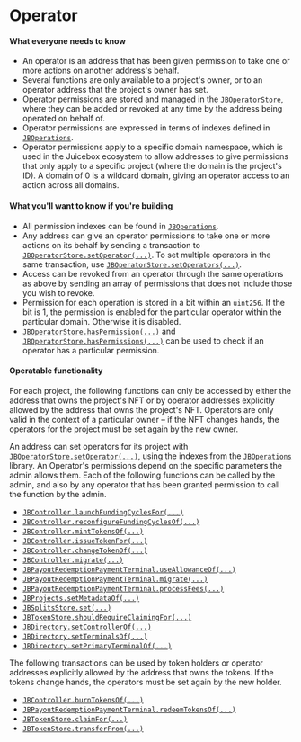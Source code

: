 # Operator

#### What everyone needs to know

* An operator is an address that has been given permission to take one or more actions on another address's behalf.
* Several functions are only available to a project's owner, or to an operator address that the project's owner has set.
* Operator permissions are stored and managed in the [`JBOperatorStore`](/protocol/api/contracts/jboperatorstore/README.md), where they can be added or revoked at any time by the address being operated on behalf of.
* Operator permissions are expressed in terms of indexes defined in [`JBOperations`](/protocol/api/libraries/jboperations.md).
* Operator permissions apply to a specific domain namespace, which is used in the Juicebox ecosystem to allow addresses to give permissions that only apply to a specific project (where the domain is the project's ID). A domain of 0 is a wildcard domain, giving an operator access to an action across all domains.

#### What you'll want to know if you're building

* All permission indexes can be found in [`JBOperations`](/protocol/api/libraries/jboperations.md).
* Any address can give an operator permissions to take one or more actions on its behalf by sending a transaction to [`JBOperatorStore.setOperator(...)`](/protocol/api/contracts/jboperatorstore/events/setoperator.md). To set multiple operators in the same transaction, use [`JBOperatorStore.setOperators(...)`](/protocol/api/contracts/jboperatorstore/write/setoperators.md).
* Access can be revoked from an operator through the same operations as above by sending  an array of permissions that does not include those you wish to revoke.
* Permission for each operation is stored in a bit within an `uint256`. If the bit is 1, the permission is enabled for the particular operator within the particular domain. Otherwise it is disabled.
* [`JBOperatorStore.hasPermission(...)`](/protocol/api/contracts/jboperatorstore/read/haspermission.md) and [`JBOperatorStore.hasPermissions(...)`](/protocol/api/contracts/jboperatorstore/read/haspermissions.md) can be used to check if an operator has a particular permission.

#### Operatable functionality

For each project, the following functions can only be accessed by either the address that owns the project's NFT or by operator addresses explicitly allowed by the address that owns the project's NFT. Operators are only valid in the context of a particular owner – if the NFT changes hands, the operators for the project must be set again by the new owner.

An address can set operators for its project with [`JBOperatorStore.setOperator(...)`](/protocol/api/contracts/jboperatorstore/write/setoperator.md), using the indexes from the [`JBOperations`](/protocol/api/libraries/jboperations.md) library. An Operator's permissions depend on the specific parameters the admin allows them. Each of the following functions can be called by the admin, and also by any operator that has been granted permission to call the function by the admin.

* [`JBController.launchFundingCyclesFor(...)`](/protocol/api/contracts/or-controllers/jbcontroller/write/launchfundingcyclesfor.md)
* [`JBController.reconfigureFundingCyclesOf(...)`](/protocol/api/contracts/or-controllers/jbcontroller/write/reconfigurefundingcyclesof.md)
* [`JBController.mintTokensOf(...)`](/protocol/api/contracts/or-controllers/jbcontroller/write/minttokensof.md)
* [`JBController.issueTokenFor(...)`](/protocol/api/contracts/or-controllers/jbcontroller/write/issuetokenfor.md)
* [`JBController.changeTokenOf(...)`](/protocol/api/contracts/or-controllers/jbcontroller/write/changetokenof.md)
* [`JBController.migrate(...)`](/protocol/api/contracts/or-abstract/jbpayoutredemptionpaymentterminal/write/migrate.md)
* [`JBPayoutRedemptionPaymentTerminal.useAllowanceOf(...)`](/protocol/api/contracts/or-abstract/jbpayoutredemptionpaymentterminal/write/useallowanceof.md)
* [`JBPayoutRedemptionPaymentTerminal.migrate(...)`](/protocol/api/contracts/or-abstract/jbpayoutredemptionpaymentterminal/write/migrate.md)
* [`JBPayoutRedemptionPaymentTerminal.processFees(...)`](/protocol/api/contracts/or-abstract/jbpayoutredemptionpaymentterminal/write/processfees.md)
* [`JBProjects.setMetadataOf(...)`](/protocol/api/contracts/jbprojects/write/setmetadataof.md)
* [`JBSplitsStore.set(...)`](/protocol/api/contracts/jbsplitsstore/write/set.md)
* [`JBTokenStore.shouldRequireClaimingFor(...)`](/protocol/api/contracts/jbtokenstore/write/shouldrequireclaimingfor.md)
* [`JBDirectory.setControllerOf(...)`](/protocol/api/contracts/jbdirectory/write/setcontrollerof.md)
* [`JBDirectory.setTerminalsOf(...)`](/protocol/api/contracts/jbdirectory/write/setterminalsof.md)
* [`JBDirectory.setPrimaryTerminalOf(...)`](/protocol/api/contracts/jbdirectory/write/setprimaryterminalof.md)

The following transactions can be used by token holders or operator addresses explicitly allowed by the address that owns the tokens. If the tokens change hands, the operators must be set again by the new holder.

* [`JBController.burnTokensOf(...)`](/protocol/api/contracts/or-controllers/jbcontroller/write/burntokensof.md)
* [`JBPayoutRedemptionPaymentTerminal.redeemTokensOf(...)`](/protocol/api/contracts/or-abstract/jbpayoutredemptionpaymentterminal/write/redeemtokensof.md)
* [`JBTokenStore.claimFor(...)`](/protocol/api/contracts/jbtokenstore/write/claimfor.md)
* [`JBTokenStore.transferFrom(...)`](/protocol/api/contracts/jbtokenstore/write/transferfrom.md)
